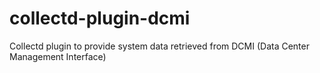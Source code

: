 # collectd-plugin-dcmi
Collectd plugin to provide system data retrieved from DCMI (Data Center Management Interface)
